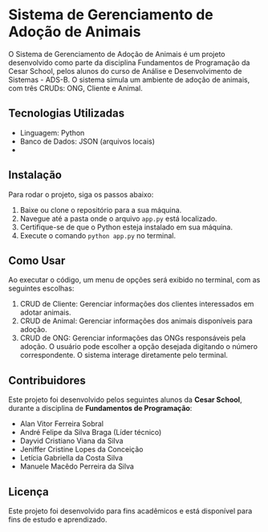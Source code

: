 # Sistema de Gerenciamento de Adoção de Animais
O Sistema de Gerenciamento de Adoção de Animais é um projeto desenvolvido como parte da
disciplina Fundamentos de Programação da Cesar School, pelos alunos do curso de Análise e
Desenvolvimento de Sistemas - ADS-B. O sistema simula um ambiente de adoção de animais,
com três CRUDs: ONG, Cliente e Animal.

## Tecnologias Utilizadas
- Linguagem: Python
- Banco de Dados: JSON (arquivos locais)
- 
## Instalação
Para rodar o projeto, siga os passos abaixo:
1. Baixe ou clone o repositório para a sua máquina.
2. Navegue até a pasta onde o arquivo `app.py` está localizado.
3. Certifique-se de que o Python esteja instalado em sua máquina.
4. Execute o comando `python app.py` no terminal.

   
## Como Usar
Ao executar o código, um menu de opções será exibido no terminal, com as seguintes
escolhas:
1. CRUD de Cliente: Gerenciar informações dos clientes interessados em adotar animais.
2. CRUD de Animal: Gerenciar informações dos animais disponíveis para adoção.
3. CRUD de ONG: Gerenciar informações das ONGs responsáveis pela adoção.
O usuário pode escolher a opção desejada digitando o número correspondente. O sistema
interage diretamente pelo terminal.

## Contribuidores
Este projeto foi desenvolvido pelos seguintes alunos da **Cesar School**, durante a disciplina de **Fundamentos de Programação**:
- Alan Vitor Ferreira Sobral
- André Felipe da Silva Braga (Líder técnico)
- Dayvid Cristiano Viana da Silva
- Jeniffer Cristine Lopes da Conceição
- Letícia Gabriella da Costa Silva
- Manuele Macêdo Perreira da Silva
  
## Licença
Este projeto foi desenvolvido para fins acadêmicos e está disponível para fins de estudo e
aprendizado.
